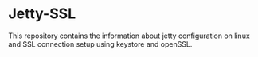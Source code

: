 # Jetty-SSL
This repository contains the information about jetty configuration on linux and SSL connection setup using keystore and openSSL.
